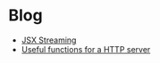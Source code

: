 # Blog

- [JSX Streaming](/blog/jsx_streaming)
- [Useful functions for a HTTP server](/blog/http_fns)
